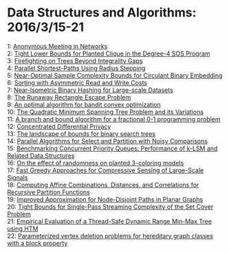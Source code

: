 # Data Structures and Algorithms: 2016/3/15-21  
1: [Anonymous Meeting in Networks](https://doi.org/10.48550/arXiv.1111.0321)  
2: [Tight Lower Bounds for Planted Clique in the Degree-4 SOS Program](https://doi.org/10.48550/arXiv.1507.05136)  
3: [Firefighting on Trees Beyond Integrality Gaps](https://doi.org/10.48550/arXiv.1601.00271)  
4: [Parallel Shortest-Paths Using Radius Stepping](https://doi.org/10.48550/arXiv.1602.03881)  
5: [Near-Optimal Sample Complexity Bounds for Circulant Binary Embedding](https://doi.org/10.48550/arXiv.1603.03178)  
6: [Sorting with Asymmetric Read and Write Costs](https://doi.org/10.48550/arXiv.1603.03505)  
7: [Near-Isometric Binary Hashing for Large-scale Datasets](https://doi.org/10.48550/arXiv.1603.03836)  
8: [The Runaway Rectangle Escape Problem](https://doi.org/10.48550/arXiv.1603.04210)  
9: [An optimal algorithm for bandit convex optimization](https://doi.org/10.48550/arXiv.1603.04350)  
10: [The Quadratic Minimum Spanning Tree Problem and its Variations](https://doi.org/10.48550/arXiv.1603.04451)  
11: [A branch and bound algorithm for a fractional 0-1 programming problem](https://doi.org/10.48550/arXiv.1603.04597)  
12: [Concentrated Differential Privacy](https://doi.org/10.48550/arXiv.1603.01887)  
13: [The landscape of bounds for binary search trees](https://doi.org/10.48550/arXiv.1603.04892)  
14: [Parallel Algorithms for Select and Partition with Noisy Comparisons](https://doi.org/10.48550/arXiv.1603.04941)  
15: [Benchmarking Concurrent Priority Queues: Performance of k-LSM and  Related Data Structures](https://doi.org/10.48550/arXiv.1603.05047)  
16: [On the effect of randomness on planted 3-coloring models](https://doi.org/10.48550/arXiv.1603.05183)  
17: [Fast Greedy Approaches for Compressive Sensing of Large-Scale Signals](https://doi.org/10.48550/arXiv.1509.03979)  
18: [Computing Affine Combinations, Distances, and Correlations for Recursive  Partition Functions](https://doi.org/10.48550/arXiv.1512.03697)  
19: [Improved Approximation for Node-Disjoint Paths in Planar Graphs](https://doi.org/10.48550/arXiv.1603.05520)  
20: [Tight Bounds for Single-Pass Streaming Complexity of the Set Cover  Problem](https://doi.org/10.48550/arXiv.1603.05715)  
21: [Empirical Evaluation of a Thread-Safe Dynamic Range Min-Max Tree using  HTM](https://doi.org/10.48550/arXiv.1603.05922)  
22: [Parameterized vertex deletion problems for hereditary graph classes with  a block property](https://doi.org/10.48550/arXiv.1603.05945)  